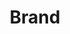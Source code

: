 ---
layout: pattern.njk
key: brand-mobile_fr
title: Brand
parent: basics-mobile_fr
image: mobile/overview/brand.webp
keywords: logo, brand, signet, pleitegeier
order: 10
availablelanguages: 
    - de
    - en
---